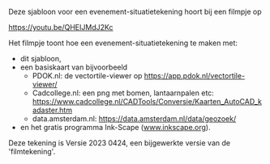 
Deze sjabloon voor een evenement-situatietekening hoort bij een filmpje op

https://youtu.be/QHEIJMdJ2Kc

Het filmpje toont hoe een evenement-situatietekening te maken met:

- dit sjabloon,
- een basiskaart van bijvoorbeeld
    - PDOK.nl: de vectortile-viewer op https://app.pdok.nl/vectortile-viewer/
    - Cadcollege.nl: een png met bomen, lantaarnpalen etc: https://www.cadcollege.nl/CADTools/Conversie/Kaarten_AutoCAD_kadaster.htm
    - data.amsterdam.nl: https://data.amsterdam.nl/data/geozoek/
- en het gratis programma Ink-Scape (www.inkscape.org).

Deze tekening is 
Versie 2023 0424,
een bijgewerkte versie van de 'filmtekening'.



